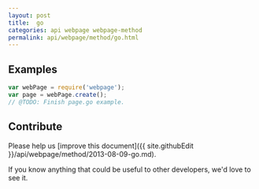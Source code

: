 ```yaml
---
layout: post
title:  go
categories: api webpage webpage-method
permalink: api/webpage/method/go.html
---
```


## Examples

```javascript
var webPage = require('webpage');
var page = webPage.create();
// @TODO: Finish page.go example.
```

## Contribute

Please help us [improve this document]({{ site.githubEdit }}/api/webpage/method/2013-08-09-go.md).

If you know anything that could be useful to other developers, we'd love to see it.


